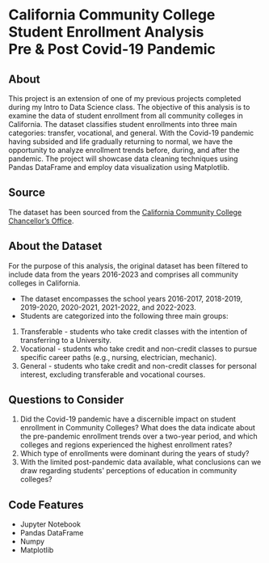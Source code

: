 # California Community College Student Enrollment Analysis<br>Pre &amp; Post Covid-19 Pandemic

## About
This project is an extension of one of my previous projects completed during my Intro to Data Science class. The objective of this analysis is to examine the data of student enrollment from all community colleges in California. The dataset classifies student enrollments into three main categories: transfer, vocational, and general. With the Covid-19 pandemic having subsided and life gradually returning to normal, we have the opportunity to analyze enrollment trends before, during, and after the pandemic. The project will showcase data cleaning techniques using Pandas DataFrame and employ data visualization using Matplotlib.

## Source
The dataset has been sourced from the [California Community College Chancellor’s Office](https://datamart.cccco.edu/Students/FTES_Summary.aspx). 

## About the Dataset
For the purpose of this analysis, the original dataset has been filtered to include data from the years 2016-2023 and comprises all community colleges in California.

* The dataset encompasses the school years 2016-2017, 2018-2019, 2019-2020, 2020-2021, 2021-2022, and 2022-2023.
* Students are categorized into the following three main groups:
1. Transferable - students who take credit classes with the intention of transferring to a University.
2. Vocational - students who take credit and non-credit classes to pursue specific career paths (e.g., nursing, electrician, mechanic).
3. General - students who take credit and non-credit classes for personal interest, excluding transferable and vocational courses.

## Questions to Consider
1. Did the Covid-19 pandemic have a discernible impact on student enrollment in Community Colleges? What does the data indicate about the pre-pandemic enrollment trends over a two-year period, and which colleges and regions experienced the highest enrollment rates?
2. Which type of enrollments were dominant during the years of study?
3. With the limited post-pandemic data available, what conclusions can we draw regarding students' perceptions of education in community colleges?

## Code Features
* Jupyter Notebook
* Pandas DataFrame
* Numpy
*  Matplotlib



